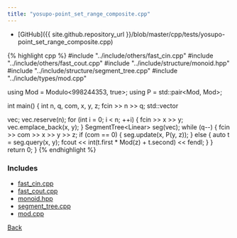 ```yaml
---
title: "yosupo-point_set_range_composite.cpp"
---
```


- [GitHub]({{ site.github.repository_url }}/blob/master/cpp/tests/yosupo-point_set_range_composite.cpp)

{% highlight cpp %}
#include "../include/others/fast_cin.cpp"
#include "../include/others/fast_cout.cpp"
#include "../include/structure/monoid.hpp"
#include "../include/structure/segment_tree.cpp"
#include "../include/types/mod.cpp"

using Mod = Modulo<998244353, true>;
using P = std::pair<Mod, Mod>;

int main() {
  int n, q, com, x, y, z;
  fcin >> n >> q;
  std::vector<P> vec;
  vec.reserve(n);
  for (int i = 0; i < n; ++i) {
    fcin >> x >> y;
    vec.emplace_back(x, y);
  }
  SegmentTree<Linear<Mod>> seg(vec);
  while (q--) {
    fcin >> com >> x >> y >> z;
    if (com == 0) {
      seg.update(x, P(y, z));
    }
    else {
      auto t = seg.query(x, y);
      fcout << int(t.first * Mod(z) + t.second) << fendl;
    }
  }
  return 0;
}
{% endhighlight %}

### Includes

- [fast_cin.cpp](../include/others/fast_cin)
- [fast_cout.cpp](../include/others/fast_cout)
- [monoid.hpp](../include/structure/monoid)
- [segment_tree.cpp](../include/structure/segment_tree)
- [mod.cpp](../include/types/mod)

[Back](..)
